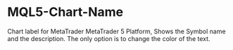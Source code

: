 # MQL5-Chart-Name
Chart label for MetaTrader MetaTrader 5 Platform, 
Shows the Symbol name and the description. 
The only option is to change the color of the text. 

